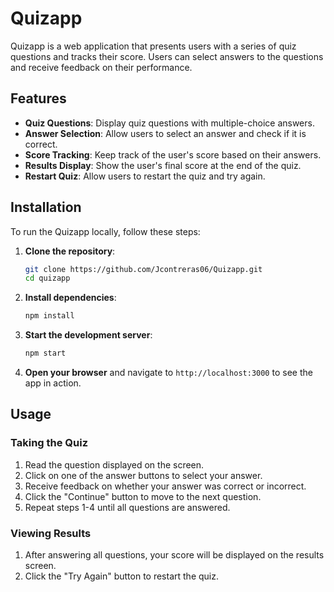 # Quizapp

Quizapp is a web application that presents users with a series of quiz questions and tracks their score. Users can select answers to the questions and receive feedback on their performance.

## Features

- **Quiz Questions**: Display quiz questions with multiple-choice answers.
- **Answer Selection**: Allow users to select an answer and check if it is correct.
- **Score Tracking**: Keep track of the user's score based on their answers.
- **Results Display**: Show the user's final score at the end of the quiz.
- **Restart Quiz**: Allow users to restart the quiz and try again.

## Installation

To run the Quizapp locally, follow these steps:

1. **Clone the repository**:

    ```bash
    git clone https://github.com/Jcontreras06/Quizapp.git
    cd quizapp
    ```

2. **Install dependencies**:

    ```bash
    npm install
    ```

3. **Start the development server**:

    ```bash
    npm start
    ```

4. **Open your browser** and navigate to `http://localhost:3000` to see the app in action.

## Usage

### Taking the Quiz

1. Read the question displayed on the screen.
2. Click on one of the answer buttons to select your answer.
3. Receive feedback on whether your answer was correct or incorrect.
4. Click the "Continue" button to move to the next question.
5. Repeat steps 1-4 until all questions are answered.

### Viewing Results

1. After answering all questions, your score will be displayed on the results screen.
2. Click the "Try Again" button to restart the quiz.
